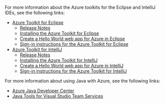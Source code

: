 For more information about the Azure toolkits for the Eclipse and IntelliJ IDEs, see the following links:

* [Azure Toolkit for Eclipse](../eclipse/azure-toolkit-for-eclipse.md) 
  * [Release Notes](https://github.com/Microsoft/azure-tools-for-java/releases) 
  * [Installing the Azure Toolkit for Eclipse](../eclipse/azure-toolkit-for-eclipse-installation.md) 
  * [Create a Hello World web app for Azure in Eclipse](../eclipse/azure-toolkit-for-eclipse-create-hello-world-web-app.md) 
  * [Sign-in instructions for the Azure Toolkit for Eclipse](../eclipse/azure-toolkit-for-eclipse-sign-in-instructions.md) 
* [Azure Toolkit for IntelliJ](../intellij/azure-toolkit-for-intellij.md) 
  * [Release Notes](https://github.com/Microsoft/azure-tools-for-java/releases) 
  * [Installing the Azure Toolkit for IntelliJ](../intellij/azure-toolkit-for-intellij-installation.md) 
  * [Create a Hello World web app for Azure in IntelliJ](../intellij/azure-toolkit-for-intellij-create-hello-world-web-app.md) 
  * [Sign-in instructions for the Azure Toolkit for IntelliJ](../intellij/azure-toolkit-for-intellij-sign-in-instructions.md) 

For more information about using Java with Azure, see the following links: 

* [Azure Java Developer Center](https://azure.microsoft.com/develop/java/) 
* [Java Tools for Visual Studio Team Services](https://java.visualstudio.com/) 
<!-- TODO: Add URLs for Java in VSCode here --> 

